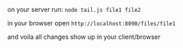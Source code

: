 on your server run:
```node tail.js file1 file2```

in your browser open
```http://localhost:8090/files/file1```

and voila all changes show up in your client/browser
